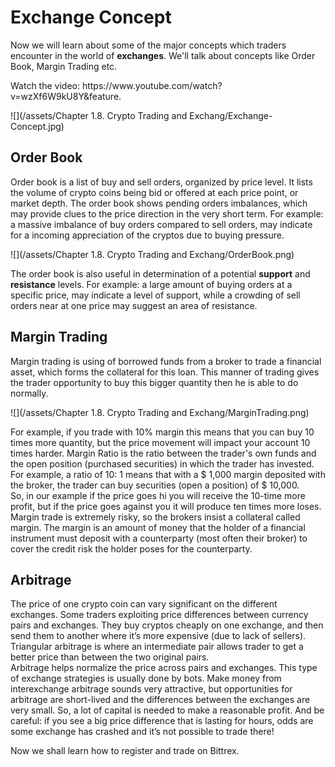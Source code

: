 # Exchange Concept

Now we will learn about some of the major concepts which traders encounter in the world of **exchanges**. We'll talk about concepts like Order Book, Margin Trading etc.
<div class="video-player">
  Watch the video: <a target="_blank"https://www.youtube.com/watch?v=wzXf6W9kU8Y&feature">https://www.youtube.com/watch?v=wzXf6W9kU8Y&feature</a>.
</div>
<script src="/assets/js/video.js"></script>



![](/assets/Chapter 1.8. Crypto Trading and Exchang/Exchange-Concept.jpg)



## Order Book

Order book is a list of buy and sell orders, organized by price level. It lists the volume of crypto coins being bid or offered at each price point, or market depth. The order book shows pending orders imbalances, which may provide clues to the price direction in the very short term. For example: a massive imbalance of buy orders compared to sell orders, may indicate for a incoming appreciation of the cryptos due to buying pressure.

![](/assets/Chapter 1.8. Crypto Trading and Exchang/OrderBook.png)

The order book is also useful in determination of a potential **support** and **resistance** levels. For example: a large amount of buying orders at a specific price, may indicate a level of support, while a crowding of sell orders near at one price may suggest an area of resistance.

## Margin Trading

Margin trading is using of borrowed funds from a broker to trade a financial asset, which forms the collateral for this loan. This manner of trading gives the trader opportunity to buy this bigger quantity then he is able to do normally.

![](/assets/Chapter 1.8. Crypto Trading and Exchang/MarginTrading.png)

For example, if you trade with 10% margin this means that you can buy 10 times more quantity, but the price movement will impact your account 10 times harder. Margin Ratio is the ratio between the trader's own funds and the open position (purchased securities) in which the trader has invested. For example, a ratio of 10: 1 means that with a $ 1,000 margin deposited with the broker, the trader can buy securities (open a position) of $ 10,000.  
So, in our example if the price goes hi you will receive the 10-time more profit, but if the price goes against you it will produce ten times more loses. Margin trade is extremely risky, so the brokers insist a collateral called margin. The margin is an amount of money that the holder of a financial instrument must deposit with a counterparty \(most often their broker\) to cover the credit risk the holder poses for the counterparty.

## Arbitrage

The price of one crypto coin can vary significant on the different exchanges. Some traders exploiting price differences between currency pairs and exchanges. They buy cryptos cheaply on one exchange, and then send them to another where it’s more expensive \(due to lack of sellers\).  
Triangular arbitrage is where an intermediate pair allows trader to get a better price than between the two original pairs.  
Arbitrage helps normalize the price across pairs and exchanges. This type of exchange strategies is usually done by bots. Make money from interexchange arbitrage sounds very attractive, but opportunities for arbitrage are short-lived and the differences between the exchanges are very small. So, a lot of capital is needed to make a reasonable profit. And be careful: if you see a big price difference that is lasting for hours, odds are some exchange has crashed and it’s not possible to trade there!

Now we shall learn how to register and trade on Bittrex. 



